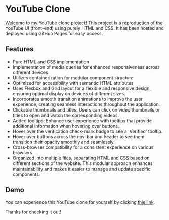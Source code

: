 # YouTube Clone

Welcome to my YouTube clone project! This project is a reproduction of the YouTube UI (front-end) using purely HTML and CSS. 
It has been hosted and deployed using GitHub Pages for easy access.

## Features

- Pure HTML and CSS implementation
- Implementation of media queries for enhanced responsiveness across different devices
- Utilizes containerization for modular component structure
- Optimized for accessibility with semantic HTML attributes
- Uses Flexbox and Grid layout for a flexible and responsive design, ensuring optimal display on devices of different sizes.
- Incorporates smooth transition animations to improve the user experience, creating seamless interactions throughout the application.
- Clickable thumbnails and titles: Users can click on video thumbnails or titles to open and watch the corresponding videos.
- Added tooltips: Enhance user experience with tooltips that provide additional information when hovering over buttons.
- Hover over the verification check-mark badge to see a 'Verified' tooltip.
- Hover over buttons across the nav-bar and header to see them transition their opacity smoothly and seamlessly.
- Cross-browser compatibility for a consistent experience on various browsers
- Organized into multiple files, separating HTML and CSS based on different sections of the website. This modular approach enhances maintainability and makes it easier to manage and update specific components.

## Demo

You can experience this YouTube clone for yourself by clicking [this link](https://shaf-m.github.io/YouTubeClone/).

Thanks for checking it out!
